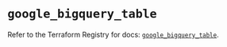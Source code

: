 # `google_bigquery_table`

Refer to the Terraform Registry for docs: [`google_bigquery_table`](https://registry.terraform.io/providers/hashicorp/google/6.1.0/docs/resources/bigquery_table).
